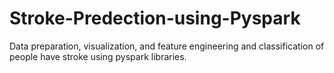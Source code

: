 # Stroke-Predection-using-Pyspark
Data preparation, visualization, and feature engineering and classification of people have stroke using pyspark libraries.
